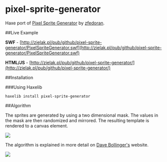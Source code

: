 pixel-sprite-generator
======================

Haxe port of [Pixel Sprite Generator](https://github.com/zfedoran/pixel-sprite-generator) by [zfedoran](https://github.com/zfedoran). 

##Live Example

**SWF** - [http://zielak.pl/pub/github/pixel-sprite-generator/PixelSpriteGenerator.swf](http://zielak.pl/pub/github/pixel-sprite-generator/PixelSpriteGenerator.swf)

**HTML/JS** - [http://zielak.pl/pub/github/pixel-sprite-generator/](http://zielak.pl/pub/github/pixel-sprite-generator/)

##Installation

###Using Haxelib

```
haxelib install pixel-sprite-generator
```

##Algorithm

The sprites are generated by using a two dimensional mask. The values in the mask are then randomized and mirrored. The resulting template is rendered to a canvas element.

<a href="http://web.archive.org/web/20080228054410/http://www.davebollinger.com/works/pixelspaceships/"><img src="https://github.com/zfedoran/pixel-sprite-generator/raw/master/doc/algorithm-1.png"></a>

The algorithm is explained in more detail on [Dave Bollinger's](http://web.archive.org/web/20080228054410/http://www.davebollinger.com/works/pixelspaceships/) website.

<a href="http://web.archive.org/web/20080228054410/http://www.davebollinger.com/works/pixelspaceships/"><img src="https://github.com/zfedoran/pixel-sprite-generator/raw/master/doc/algorithm-0.png"></a>
